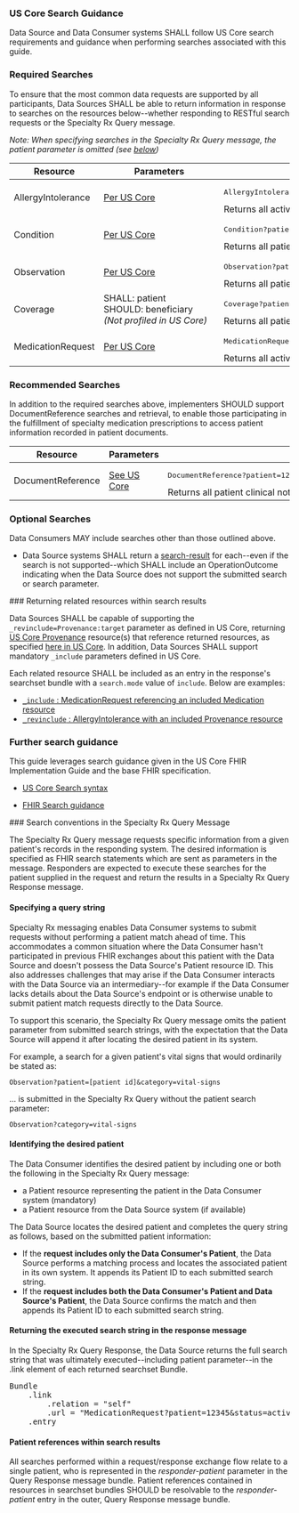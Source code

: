 ### US Core Search Guidance

Data Source and Data Consumer systems SHALL follow US Core search requirements and guidance when performing searches associated with this guide.

### Required Searches

To ensure that the most common data requests are supported by all participants, Data Sources SHALL be able to return information in response to searches on the resources below--whether responding to RESTful search requests or the Specialty Rx Query message. 

*Note: When specifying searches in the Specialty Rx Query message, the patient parameter is omitted (see [below](#search-conventions-in-the-specialty-rx-query-message))*
														        
<table class="grid">
<thead>
<tr>
<th>Resource</th>
<th style="min-width:200px">Parameters</th>
<th>Example</th>
</tr>
</thead>
<tbody>
<tr>
<td>AllergyIntolerance</td>
    <td><a href="https://www.hl7.org/fhir/us/core/StructureDefinition-us-core-allergyintolerance.html#mandatory-search-parameters">Per US Core</a></td>
    <td><pre>AllergyIntolerance?patient=123&amp;clinical-status=active</pre>Returns all active patient allergies and intolerances
    </td>
</tr>
<tr>
<td>Condition</td>
    <td><a href="https://www.hl7.org/fhir/us/core/StructureDefinition-us-core-condition.html#mandatory-search-parameters">Per US Core</a></td>
<td><pre>Condition?patient=123</pre>Returns all patient conditions</td>
</tr>
<tr>
<td>Observation</td>
    <td><a href="https://www.hl7.org/fhir/us/core/StructureDefinition-us-core-observation-lab.html#mandatory-search-parameters">Per US Core</a></td>
    <td><pre>Observation?patient=123&amp;category=vital-signs&amp;date=ge2020-01-01</pre>Returns all patient vital signs recorded in the specified date period</td>
</tr>
<tr>
<td>Coverage</td>
    <td>SHALL: patient<br/>SHOULD: beneficiary<br/><span style="font-size:smallest; font-style:italic">(Not profiled in US Core)</span></td>
<td><pre>Coverage?patient=123</pre>Returns all patient insurance coverages</td>
</tr>
<tr>
<td>MedicationRequest</td>
    <td><a href="https://www.hl7.org/fhir/us/core/StructureDefinition-us-core-medicationrequest.html#mandatory-search-parameters">Per US Core</a></td>
<td><pre>MedicationRequest?patient=123&amp;intent=order&amp;status=active&amp;_include=MedicationRequest:Medication</pre>Returns all active patient MedicationRequest orders and the associated Medications</td>
</tr>
</tbody>
</table>


<p></p>

### Recommended Searches

In addition to the required searches above, implementers SHOULD support DocumentReference searches and retrieval, to enable those participating in the fulfillment of specialty medication prescriptions to access patient information recorded in patient documents.

<table class="grid">
<thead>
<tr>
<th>Resource</th>
<th style="width:200px">Parameters</th>
<th>Example</th>
</tr>
</thead>
<tbody>
<tr>
    <td>DocumentReference</td>
    <td><a href="https://www.hl7.org/fhir/us/core/StructureDefinition-us-core-documentreference.html#mandatory-search-parameters">See US Core</a></td>
<td><pre>DocumentReference?patient=123 &amp;category=http://hl7.org/fhir/us/core/CodeSystem/us-core-documentreference-category|clinical-note</pre>Returns all patient clinical notes</td>
</tr>
</tbody>
</table>
<p></p>

<p></p>

### Optional Searches

Data Consumers MAY include searches other than those outlined above. 

- Data Source systems SHALL return a [search-result](StructureDefinition-specialty-rx-bundle-search-result.html) for each--even if the search is not supported--which SHALL include an OperationOutcome indicating when the Data Source does not support the submitted search or search parameter.  

<p></p>
### Returning related resources within search results

Data Sources SHALL be capable of supporting the `_revinclude=Provenance:target` parameter as defined in US Core, returning [US Core Provenance](https://www.hl7.org/fhir/us/core/StructureDefinition-us-core-provenance.html) resource(s) that reference returned resources, as specified [here in US Core](https://www.hl7.org/fhir/us/core/CapabilityStatement-us-core-server.html). In addition, Data Sources SHALL support mandatory `_include` parameters defined in US Core.

Each related resource SHALL be included as an entry in the response's searchset bundle with a `search.mode` value of `include`. Below are examples:

- [`_include` : MedicationRequest referencing an included Medication resource](Bundle-specialty-rx-search-response-1-w-include.html)
- [`_revinclude` : AllergyIntolerance with an included Provenance resource](Bundle-specialty-rx-search-response-2-w-revinclude.html)

<p></p>

### Further search guidance

This guide leverages search guidance given in the US Core FHIR Implementation Guide and the base FHIR specification. 

- [US Core Search syntax](https://www.hl7.org/fhir/us/core/general-guidance.html#search-syntax)

- [FHIR Search guidance](http://hl7.org/fhir/R4/search.html)

<p></p>
### Search conventions in the Specialty Rx Query Message

The Specialty Rx Query message requests specific information from a given patient's records in the responding system. The desired information is specified as FHIR search statements which are sent as parameters in the message. Responders are expected to execute these searches for the patient supplied in the request and return the results in a Specialty Rx Query Response message.

#### Specifying a query string

Specialty Rx messaging enables Data Consumer systems to submit requests without performing a patient match ahead of time. This accommodates a common situation where the Data Consumer hasn't participated in previous FHIR exchanges about this patient with the Data Source and doesn't possess the Data Source's Patient resource ID. This also addresses challenges that may arise if the Data Consumer interacts with the Data Source via an intermediary--for example if the Data Consumer lacks details about the Data Source's endpoint or is otherwise unable to submit patient match requests directly to the Data Source.

To support this scenario, the Specialty Rx Query message omits the patient parameter from submitted search strings, with the expectation that the Data Source will append it after locating the desired patient in its system.  

For example, a search for a given patient's vital signs that would ordinarily be stated as:

`Observation?patient=[patient id]&category=vital-signs`

... is submitted in the Specialty Rx Query without the patient search parameter:

`Observation?category=vital-signs`

#### Identifying the desired patient

The Data Consumer identifies the desired patient by including one or both the following in the Specialty Rx Query message:

- a Patient resource representing the patient in the Data Consumer system (mandatory)
- a Patient resource from the Data Source system (if available)

The Data Source locates the desired patient and completes the query string as follows, based on the submitted patient information:

- If the **request includes only the Data Consumer's Patient**, the Data Source performs a matching process and locates the associated patient in its own system. It appends its Patient ID to each submitted search string.
- If the **request includes both the Data Consumer's Patient and Data Source's Patient**, the Data Source confirms the match and then appends its Patient ID to each submitted search string. 

#### Returning the executed search string in the response message

In the Specialty Rx Query Response, the Data Source returns the full search string that was ultimately executed--including patient parameter--in the .link element of each returned searchset Bundle.

<pre>
Bundle
    .link
        .relation = "self"
        .url = "MedicationRequest?patient=12345&status=active"
    .entry
</pre>
#### Patient references within search results

All searches performed within a request/response exchange flow relate to a single patient, who is represented in the *responder-patient* parameter in the Query Response message bundle. Patient references contained in resources in searchset bundles SHOULD be resolvable to the *responder-patient* entry in the outer, Query Response message bundle.

<br />

